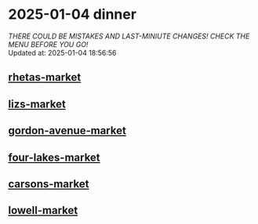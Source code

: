 # 2025-01-04 dinner  
*THERE COULD BE MISTAKES AND LAST-MINIUTE CHANGES! CHECK THE MENU BEFORE YOU GO!*  
Updated at: 2025-01-04 18:56:56  
## [rhetas-market](https://wisc-housingdining.nutrislice.com/menu/rhetas-market/dinner/2025-01-04)  
## [lizs-market](https://wisc-housingdining.nutrislice.com/menu/lizs-market/dinner/2025-01-04)  
## [gordon-avenue-market](https://wisc-housingdining.nutrislice.com/menu/gordon-avenue-market/dinner/2025-01-04)  
## [four-lakes-market](https://wisc-housingdining.nutrislice.com/menu/four-lakes-market/dinner/2025-01-04)  
## [carsons-market](https://wisc-housingdining.nutrislice.com/menu/carsons-market/dinner/2025-01-04)  
## [lowell-market](https://wisc-housingdining.nutrislice.com/menu/lowell-market/dinner/2025-01-04)  
  
